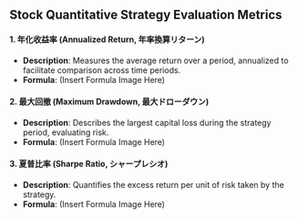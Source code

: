 ## Stock Quantitative Strategy Evaluation Metrics

#### 1. **年化收益率 (Annualized Return, 年率換算リターン)**
- **Description**: Measures the average return over a period, annualized to facilitate comparison across time periods.
- **Formula**: (Insert Formula Image Here)

#### 2. **最大回撤 (Maximum Drawdown, 最大ドローダウン)**
- **Description**: Describes the largest capital loss during the strategy period, evaluating risk.
- **Formula**: (Insert Formula Image Here)

#### 3. **夏普比率 (Sharpe Ratio, シャープレシオ)**
- **Description**: Quantifies the excess return per unit of risk taken by the strategy.
- **Formula**: (Insert Formula Image Here)
